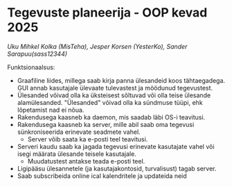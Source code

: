 # Tegevuste planeerija - OOP kevad 2025
*Uku Mihkel Kolka (MisTeha), Jesper Korsen (YesterKo), Sander Sarapuu(sass12344)*

Funktsionaalsus:
- Graafiline liides, millega saab kirja panna ülesandeid koos tähtaegadega. GUI annab kasutajale ülevaate tulevastest ja möödunud tegevustest.
- Ülesanded võivad olla ka üksteisest sõltuvad või olla teise ülesande alamülesanded. "Ülesanded" võivad olla ka sündmuse tüüpi, ehk lõpetamist nad ei nõua.
- Rakendusega kaasneb ka daemon, mis saadab läbi OS-i teavitusi.
- Rakendusega kaasneb ka server, mille abil saab oma tegevusi sünkroniseerida erinevate seadmete vahel.
    - Server võib saata ka e-posti teel teavitusi.
- Serveri kaudu saab ka jagada tegevusi erinevate kasutajate vahel või isegi määrata ülesande teisele kasutajale.
    - Muudatustest antakse teada e-posti teel.
- Ligipääsu ülesannetele (ja kasutajakontosid, turvalisust) tagab server.
- Saab subscribeida online ical kalendritele ja updateida neid
